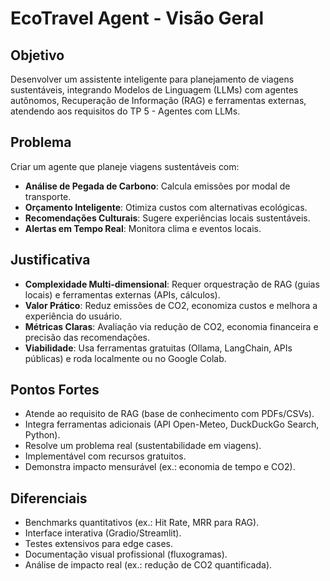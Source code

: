 # EcoTravel Agent - Visão Geral

## Objetivo
Desenvolver um assistente inteligente para planejamento de viagens sustentáveis, integrando Modelos de Linguagem (LLMs) com agentes autônomos, Recuperação de Informação (RAG) e ferramentas externas, atendendo aos requisitos do TP 5 - Agentes com LLMs.

## Problema
Criar um agente que planeje viagens sustentáveis com:
- **Análise de Pegada de Carbono**: Calcula emissões por modal de transporte.
- **Orçamento Inteligente**: Otimiza custos com alternativas ecológicas.
- **Recomendações Culturais**: Sugere experiências locais sustentáveis.
- **Alertas em Tempo Real**: Monitora clima e eventos locais.

## Justificativa
- **Complexidade Multi-dimensional**: Requer orquestração de RAG (guias locais) e ferramentas externas (APIs, cálculos).
- **Valor Prático**: Reduz emissões de CO2, economiza custos e melhora a experiência do usuário.
- **Métricas Claras**: Avaliação via redução de CO2, economia financeira e precisão das recomendações.
- **Viabilidade**: Usa ferramentas gratuitas (Ollama, LangChain, APIs públicas) e roda localmente ou no Google Colab.

## Pontos Fortes
- Atende ao requisito de RAG (base de conhecimento com PDFs/CSVs).
- Integra ferramentas adicionais (API Open-Meteo, DuckDuckGo Search, Python).
- Resolve um problema real (sustentabilidade em viagens).
- Implementável com recursos gratuitos.
- Demonstra impacto mensurável (ex.: economia de tempo e CO2).

## Diferenciais
- Benchmarks quantitativos (ex.: Hit Rate, MRR para RAG).
- Interface interativa (Gradio/Streamlit).
- Testes extensivos para edge cases.
- Documentação visual profissional (fluxogramas).
- Análise de impacto real (ex.: redução de CO2 quantificada).